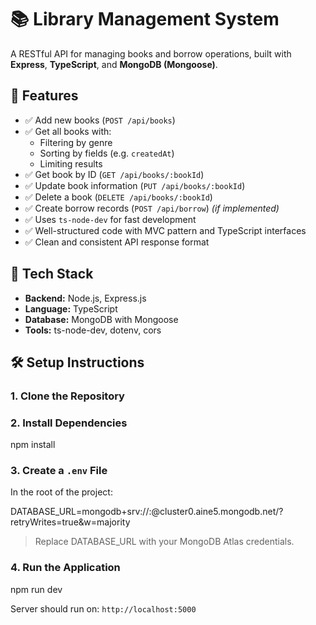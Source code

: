 # 📚 Library Management System

A RESTful API for managing books and borrow operations, built with **Express**, **TypeScript**, and **MongoDB (Mongoose)**.



## 🚀 Features

- ✅ Add new books (`POST /api/books`)
- ✅ Get all books with:
  - Filtering by genre
  - Sorting by fields (e.g. `createdAt`)
  - Limiting results
- ✅ Get book by ID (`GET /api/books/:bookId`)
- ✅ Update book information (`PUT /api/books/:bookId`)
- ✅ Delete a book (`DELETE /api/books/:bookId`)
- ✅ Create borrow records (`POST /api/borrow`) *(if implemented)*
- ✅ Uses `ts-node-dev` for fast development
- ✅ Well-structured code with MVC pattern and TypeScript interfaces
- ✅ Clean and consistent API response format



## 🧱 Tech Stack

- **Backend:** Node.js, Express.js
- **Language:** TypeScript
- **Database:** MongoDB with Mongoose
- **Tools:** ts-node-dev, dotenv, cors


## 🛠️ Setup Instructions

### 1. Clone the Repository

### 2. Install Dependencies

npm install

### 3. Create a `.env` File

In the root of the project:


DATABASE_URL=mongodb+srv://<username>:<password>@cluster0.aine5.mongodb.net/?retryWrites=true&w=majority


> Replace DATABASE_URL with your MongoDB Atlas credentials.

### 4. Run the Application

npm run dev


Server should run on: `http://localhost:5000`

